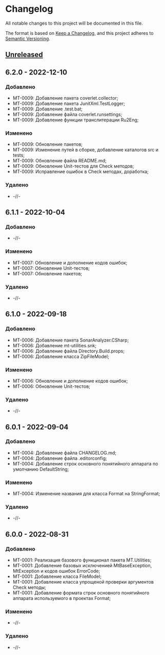 # Changelog
All notable changes to this project will be documented in this file.

The format is based on [Keep a Changelog](https://keepachangelog.com/en/1.0.0/),
and this project adheres to [Semantic Versioning](https://semver.org/spec/v2.0.0.html).

## [Unreleased]

## 6.2.0 - 2022-12-10
### Добавлено
- MT-0009: Добавление пакета coverlet.collector;
- MT-0009: Добавление пакета JunitXml.TestLogger;
- MT-0009: Добавление .test.bat;
- MT-0009: Добавление файла coverlet.runsettings;
- MT-0009: Добавление функции транслитерации Ru2Eng;

### Изменено
- MT-0009: Обновление пакетов;
- MT-0009: Изменение путей в сборке, добавление каталогов src и tests;
- MT-0009: Обновление файла README.md;
- MT-0009: Обновление Unit-тестов для Check методов;
- MT-0009: Исправление ошибок в Check методах, доработка;

### Удалено
- -//-

## 6.1.1 - 2022-10-04
### Добавлено
- -//-

### Изменено
- MT-0007: Обновление и дополнение кодов ошибок;
- MT-0007: Обновление Unit-тестов;
- MT-0007: Обновление пакетов;

### Удалено
- -//-

## 6.1.0 - 2022-09-18
### Добавлено
- MT-0006: Добавление пакета SonarAnalyzer.CSharp;
- MT-0006: Добавление mt-utilities.snk;
- MT-0006: Добавление файла Directory.Build.props;
- MT-0006: Добавление класса ZipFileModel;

### Изменено
- MT-0006: Обновление и дополнение кодов ошибок;
- MT-0006: Обновление Unit-тестов;

### Удалено
- -//-

## 6.0.1 - 2022-09-04
### Добавлено
- MT-0004: Добавление файла CHANGELOG.md;
- MT-0004: Добавление файла .editorconfig;
- MT-0004: Добавление строк основного понятийного аппарата по умолчанию DefaultString;

### Изменено
- MT-0004: Изменение названия для класса Format на StringFormat;

### Удалено
- -//-

## 6.0.0 - 2022-08-31
### Добавлено
- MT-0001: Реализация базового функционал пакета MT.Utilities;
- MT-0001: Добавление базовых исключенией MtBaseException, MtException и кодов ошибок ErrorCode;
- MT-0001: Добавление класса FileModel;
- MT-0001: Добавление класса упрощеной проверки аргументов Check методы;
- MT-0001: Добавление формата строк основного понятийного аппарата используемого в проектах Format;

### Изменено
- -//-

### Удалено
- -//-

[Unreleased]: https://github.com/g-aa/mt-utilities/tree/develop
[6.1.1]: https://github.com/g-aa/mt-utilities/tree/main